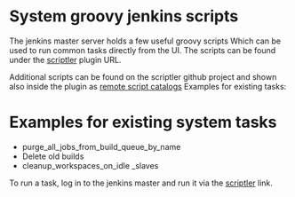 System groovy jenkins scripts
=============================

The jenkins master server holds a few useful groovy scripts
Which can be used to run common tasks directly from the UI.
The scripts can be found under the [scriptler] plugin URL.

Additional scripts can be found on the scriptler github project
and shown also inside the plugin as [remote script catalogs]
Examples for existing tasks:

Examples for existing system tasks
==================================

* purge_all_jobs_from_build_queue_by_name
* Delete old builds
* cleanup_workspaces_on_idle _slaves

To run a task, log in to the jenkins master and run it via the [scriptler] link.

  [scriptler]:http://jenkins.ovirt.org/scriptler/
  [remote script catalogs]:http://jenkins.ovirt.org/scriptler/catalog


